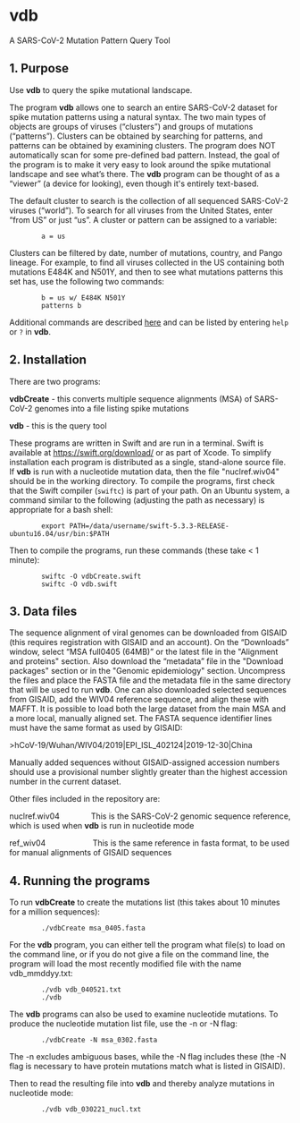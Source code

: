 # vdb
A SARS-CoV-2 Mutation Pattern Query Tool

## 1. Purpose

Use **vdb** to query the spike mutational landscape.

The program **vdb** allows one to search an entire SARS-CoV-2 dataset for spike mutation patterns using a natural syntax. The two main types of objects are groups of viruses (“clusters”) and groups of mutations (“patterns”). Clusters can be obtained by searching for patterns, and patterns can be obtained by examining clusters. The program does NOT automatically scan for some pre-defined bad pattern. Instead, the goal of the program is to make it very easy to look around the spike mutational landscape and see what’s there. The **vdb** program can be thought of as a “viewer” (a device for looking), even though it's entirely text-based.

The default cluster to search is the collection of all sequenced SARS-CoV-2 viruses (“world”).
To search for all viruses from the United States, enter “from US” or just “us”.
A cluster or pattern can be assigned to a variable:

            a = us
            
Clusters can be filtered by date, number of mutations, country, and Pango lineage. For example, to find all viruses collected in the US containing both mutations E484K and N501Y, and then to see what mutations patterns this set has, use the following two commands:

            b = us w/ E484K N501Y
            patterns b

Additional commands are described [here](Query_Commands.md) and can be listed by entering `help` or `?` in **vdb**.

## 2. Installation

There are two programs:

**vdbCreate** - this converts multiple sequence alignments (MSA) of SARS-CoV-2 genomes into a file listing spike mutations

**vdb** - this is the query tool

These programs are written in Swift and are run in a terminal. Swift is available at https://swift.org/download/ or as part of Xcode. To simplify installation each program is distributed as a single, stand-alone source file. If **vdb** is run with a nucleotide mutation data, then the file "nuclref.wiv04" should be in the working directory.
To compile the programs, first check that the Swift compiler (`swiftc`) is part of your path. On an Ubuntu system, a command similar to the following (adjusting the path as necessary) is appropriate for a bash shell:

            export PATH=/data/username/swift-5.3.3-RELEASE-ubuntu16.04/usr/bin:$PATH

Then to compile the programs, run these commands (these take < 1 minute):

            swiftc -O vdbCreate.swift
            swiftc -O vdb.swift

## 3. Data files

The sequence alignment of viral genomes can be downloaded from GISAID (this requires registration with GISAID and an account). On the “Downloads” window, select “MSA full0405 (64MB)” or the latest file in the "Alignment and proteins" section.
Also download the “metadata” file in the "Download packages" section or in the "Genomic epidemiology" section. Uncompress the files and place the FASTA file and the metadata file in the same directory that will be used to run **vdb**. One can also downloaded selected sequences from GISAID, add the WIV04 reference sequence, and align these with MAFFT. It is possible to load both the large dataset from the main MSA and a more local, manually aligned set. The FASTA sequence identifier lines must have the same format as used by GISAID:

\>hCoV-19/Wuhan/WIV04/2019|EPI_ISL_402124|2019-12-30|China

Manually added sequences without GISAID-assigned accession numbers should use a provisional number slightly greater than the highest accession number in the current dataset.

Other files included in the repository are:

nuclref.wiv04    This is the SARS-CoV-2 genomic sequence reference, which is used when **vdb** is run in nucleotide mode

ref_wiv04      This is the same reference in fasta format, to be used for manual alignments of GISAID sequences

## 4. Running the programs

To run **vdbCreate** to create the mutations list (this takes about 10 minutes for a million sequences):

            ./vdbCreate msa_0405.fasta

For the **vdb** program, you can either tell the program what file(s) to load on the command line, or if you do not give a file on the command line, the program will load the most recently modified file with the name vdb_mmddyy.txt:

            ./vdb vdb_040521.txt
            ./vdb

The **vdb** programs can also be used to examine nucleotide mutations. To produce the nucleotide mutation list file, use the -n or -N flag:

            ./vdbCreate -N msa_0302.fasta
The -n excludes ambiguous bases, while the -N flag includes these (the -N flag is necessary to have protein mutations match what is listed in GISAID).

Then to read the resulting file into **vdb** and thereby analyze mutations in nucleotide mode:

            ./vdb vdb_030221_nucl.txt 



